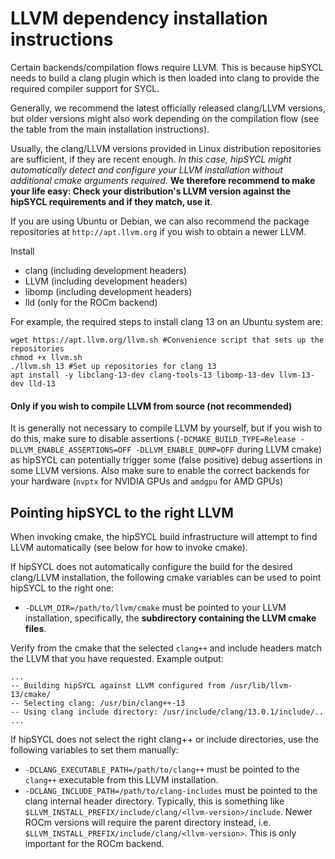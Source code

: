 # LLVM dependency installation instructions

Certain backends/compilation flows require LLVM. This is because hipSYCL needs to build a clang plugin which is then loaded into clang to provide the required compiler support for SYCL.

Generally, we recommend the latest officially released clang/LLVM versions, but older versions might also work depending on the compilation flow (see the table from the main installation instructions).

Usually, the clang/LLVM versions provided in Linux distribution repositories are sufficient, if they are recent enough. 
*In this case, hipSYCL might automatically detect and configure your LLVM installation without additional cmake arguments required.* **We therefore recommend to make your life easy: Check your distribution's LLVM version against the hipSYCL requirements and if they match, use it**.

If you are using Ubuntu or Debian, we can also recommend the package repositories at `http://apt.llvm.org` if you wish to obtain a newer LLVM.

Install
* clang (including development headers)
* LLVM (including development headers)
* libomp (including development headers)
* lld (only for the ROCm backend)

For example, the required steps to install clang 13 on an Ubuntu system are:
```
wget https://apt.llvm.org/llvm.sh #Convenience script that sets up the repositories
chmod +x llvm.sh
./llvm.sh 13 #Set up repositories for clang 13
apt install -y libclang-13-dev clang-tools-13 libomp-13-dev llvm-13-dev lld-13
```

#### Only if you wish to compile LLVM from source (not recommended)

It is generally not necessary to compile LLVM by yourself, but if you wish to do this, make sure to disable assertions (`-DCMAKE_BUILD_TYPE=Release -DLLVM_ENABLE_ASSERTIONS=OFF -DLLVM_ENABLE_DUMP=OFF` during LLVM cmake) as hipSYCL can potentially trigger some (false positive) debug assertions in some LLVM versions.
Also make sure to enable the correct backends for your hardware (`nvptx` for NVIDIA GPUs and `amdgpu` for AMD GPUs)

## Pointing hipSYCL to the right LLVM

When invoking cmake, the hipSYCL build infrastructure will attempt to find LLVM automatically (see below for how to invoke cmake).

If hipSYCL does not automatically configure the build for the desired clang/LLVM installation, the following cmake variables can be used to point hipSYCL to the right one:
* `-DLLVM_DIR=/path/to/llvm/cmake` must be pointed to your LLVM installation, specifically, the **subdirectory containing the LLVM cmake files**. 

Verify from the cmake that the selected `clang++` and include headers match the LLVM that you have requested. Example output:
```
...
-- Building hipSYCL against LLVM configured from /usr/lib/llvm-13/cmake/
-- Selecting clang: /usr/bin/clang++-13
-- Using clang include directory: /usr/include/clang/13.0.1/include/..
...
```

If hipSYCL does not select the right clang++ or include directories, use the following variables to set them manually:


* `-DCLANG_EXECUTABLE_PATH=/path/to/clang++` must be pointed to the `clang++` executable from this LLVM installation.
* `-DCLANG_INCLUDE_PATH=/path/to/clang-includes` must be pointed to the clang internal header directory. Typically, this is something like `$LLVM_INSTALL_PREFIX/include/clang/<llvm-version>/include`. Newer ROCm versions will require the parent directory instead, i.e. `$LLVM_INSTALL_PREFIX/include/clang/<llvm-version>`. This is only important for the ROCm backend.
